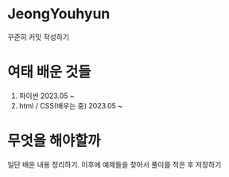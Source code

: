 # JeongYouhyun
꾸준히 커밋 작성하기

# 여태 배운 것들
1. 파이썬 2023.05 ~
2. html / CSS(배우는 중) 2023.05 ~ 

# 무엇을 해야할까
일단 배운 내용 정리하기.
이후에 예제들을 찾아서 풀이를 적은 후 저장하기
